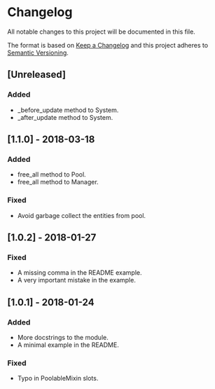 # Changelog
All notable changes to this project will be documented in this file.

The format is based on [Keep a Changelog](http://keepachangelog.com/en/1.0.0/)
and this project adheres to [Semantic Versioning](http://semver.org/spec/v2.0.0.html).

## [Unreleased]
### Added
- _before_update method to System.
- _after_update method to System.

## [1.1.0] - 2018-03-18
### Added
- free_all method to Pool.
- free_all method to Manager.

### Fixed
- Avoid garbage collect the entities from pool.

## [1.0.2] - 2018-01-27
### Fixed
- A missing comma in the README example.
- A very important mistake in the example.

## [1.0.1] - 2018-01-24
### Added
- More docstrings to the module.
- A minimal example in the README.

### Fixed
- Typo in PoolableMixin slots.
